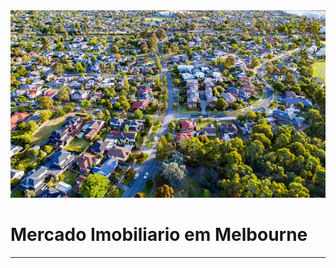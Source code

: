 
<img src="Imagens2/logo.png" alt="Tabelas" width="600" height="300"/>

# **Mercado Imobiliario em Melbourne**
________________________________________________________________________________________________________________________________________________________________________________




